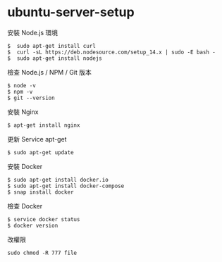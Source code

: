 # ubuntu-server-setup

安裝 Node.js 環境

```
$  sudo apt-get install curl
$  curl -sL https://deb.nodesource.com/setup_14.x | sudo -E bash -
$  sudo apt-get install nodejs
```

檢查 Node.js / NPM / Git 版本

```
$ node -v
$ npm -v
$ git --version
```

安裝 Nginx

```
$ apt-get install nginx
```

更新 Service apt-get
```
$ sudo apt-get update
```


安裝 Docker
```
$ sudo apt-get install docker.io
$ sudo apt-get install docker-compose
$ snap install docker 
```

檢查 Docker
```
$ service docker status
$ docker version
```

改權限
```
sudo chmod -R 777 file
```
